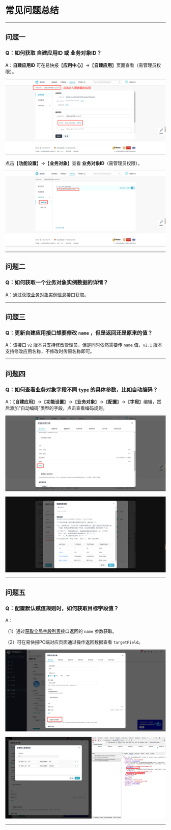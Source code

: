 # 常见问题总结

---
## 问题一

### Q：如何获取 **自建应用ID** 或 **业务对象ID**？

A：**自建应用ID** 可在易快报【**应用中心**】->【**自建应用**】页面查看（需管理员权限）。

![image](images/应用ID.png)

点击【**功能设置**】->【**业务对象**】查看 **业务对象ID**（需管理员权限）。

![image](images/业务对象ID.png)

---
## 问题二

### Q：如何获取一个业务对象实例数据的详情？

A：通过[获取业务对象实例信息](/docs/open-api/datalink-extend/get-entity-object)接口获取。

---
## 问题三

### Q：更新自建应用接口想要修改 `name` ，但是返回还是原来的值？

A：该接口 `v2` 版本只支持修改管理员，但是同时依然需要传 `name` 值，`v2.1` 版本支持修改应用名称，不修改时传原名称即可。

---
## 问题四

### Q：如何查看业务对象字段不同 `type` 的具体参数，比如自动编码？

A：【**自建应用**】->【**功能设置**】->【**业务对象**】->【**配置**】->【**字段**】编辑，然后添加“自动编码”类型的字段，点击查看编码规则。

![image](images/配置业务对象.png)

![image](images/编码规则.png)

---
## 问题五

### Q：配置默认赋值规则时，如何获取目标字段值？

A：

（1）通过[获取全局字段列表](/docs/open-api/forms/get-customs-param)接口返回的 `name` 参数获取。

（2）可在易快报PC端对应页面通过操作返回数据查看 `targetField`。

![赋值规则](images/赋值规则.png)

![赋值规则目标字段](images/赋值规则目标字段.png)

---